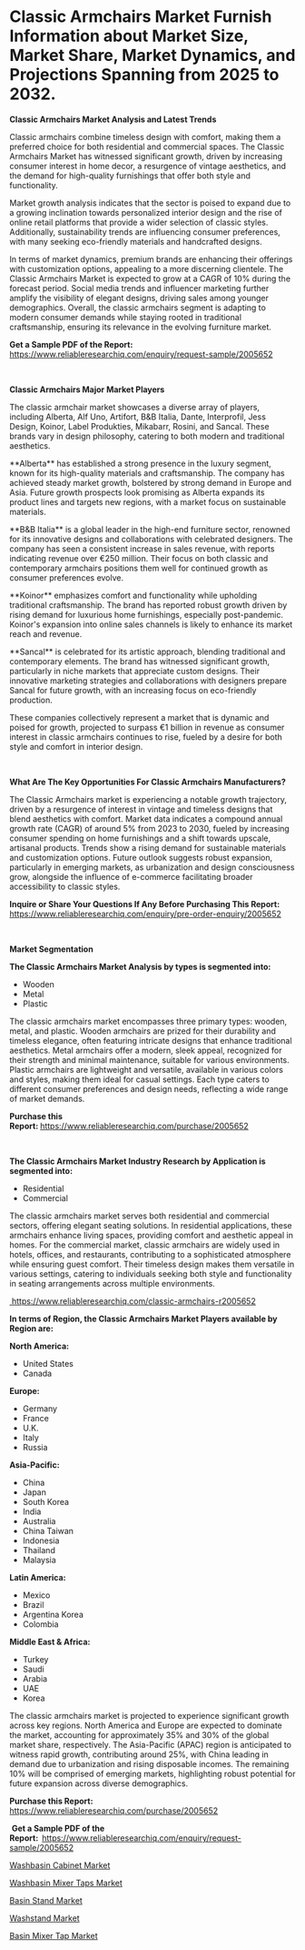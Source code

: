<p><h1>Classic Armchairs Market Furnish Information about Market Size, Market Share, Market Dynamics, and Projections Spanning from 2025 to 2032.</h1></p><p><strong>Classic Armchairs Market Analysis and Latest Trends</strong></p>
<p><p>Classic armchairs combine timeless design with comfort, making them a preferred choice for both residential and commercial spaces. The Classic Armchairs Market has witnessed significant growth, driven by increasing consumer interest in home decor, a resurgence of vintage aesthetics, and the demand for high-quality furnishings that offer both style and functionality.</p><p>Market growth analysis indicates that the sector is poised to expand due to a growing inclination towards personalized interior design and the rise of online retail platforms that provide a wider selection of classic styles. Additionally, sustainability trends are influencing consumer preferences, with many seeking eco-friendly materials and handcrafted designs.</p><p>In terms of market dynamics, premium brands are enhancing their offerings with customization options, appealing to a more discerning clientele. The Classic Armchairs Market is expected to grow at a CAGR of 10% during the forecast period. Social media trends and influencer marketing further amplify the visibility of elegant designs, driving sales among younger demographics. Overall, the classic armchairs segment is adapting to modern consumer demands while staying rooted in traditional craftsmanship, ensuring its relevance in the evolving furniture market.</p></p>
<p><strong>Get a Sample PDF of the Report:&nbsp;</strong> <a href="https://www.reliableresearchiq.com/enquiry/request-sample/2005652?utm_campaign=1877&utm_medium=2&utm_source=Github&utm_content=ia&utm_term=05042025&utm_id=classic-armchairs">https://www.reliableresearchiq.com/enquiry/request-sample/2005652</a></p>
<p>&nbsp;</p>
<p><strong>Classic Armchairs Major Market Players</strong></p>
<p><p>The classic armchair market showcases a diverse array of players, including Alberta, Alf Uno, Artifort, B&B Italia, Dante, Interprofil, Jess Design, Koinor, Label Produkties, Mikabarr, Rosini, and Sancal. These brands vary in design philosophy, catering to both modern and traditional aesthetics.</p><p>**Alberta** has established a strong presence in the luxury segment, known for its high-quality materials and craftsmanship. The company has achieved steady market growth, bolstered by strong demand in Europe and Asia. Future growth prospects look promising as Alberta expands its product lines and targets new regions, with a market focus on sustainable materials.</p><p>**B&B Italia** is a global leader in the high-end furniture sector, renowned for its innovative designs and collaborations with celebrated designers. The company has seen a consistent increase in sales revenue, with reports indicating revenue over €250 million. Their focus on both classic and contemporary armchairs positions them well for continued growth as consumer preferences evolve.</p><p>**Koinor** emphasizes comfort and functionality while upholding traditional craftsmanship. The brand has reported robust growth driven by rising demand for luxurious home furnishings, especially post-pandemic. Koinor's expansion into online sales channels is likely to enhance its market reach and revenue.</p><p>**Sancal** is celebrated for its artistic approach, blending traditional and contemporary elements. The brand has witnessed significant growth, particularly in niche markets that appreciate custom designs. Their innovative marketing strategies and collaborations with designers prepare Sancal for future growth, with an increasing focus on eco-friendly production.</p><p>These companies collectively represent a market that is dynamic and poised for growth, projected to surpass €1 billion in revenue as consumer interest in classic armchairs continues to rise, fueled by a desire for both style and comfort in interior design.</p></p>
<p>&nbsp;</p>
<p><strong>What Are The Key Opportunities For Classic Armchairs Manufacturers?</strong></p>
<p><p>The Classic Armchairs market is experiencing a notable growth trajectory, driven by a resurgence of interest in vintage and timeless designs that blend aesthetics with comfort. Market data indicates a compound annual growth rate (CAGR) of around 5% from 2023 to 2030, fueled by increasing consumer spending on home furnishings and a shift towards upscale, artisanal products. Trends show a rising demand for sustainable materials and customization options. Future outlook suggests robust expansion, particularly in emerging markets, as urbanization and design consciousness grow, alongside the influence of e-commerce facilitating broader accessibility to classic styles.</p></p>
<p><strong>Inquire or Share Your Questions If Any Before Purchasing This Report:</strong> <a href="https://www.reliableresearchiq.com/enquiry/pre-order-enquiry/2005652?utm_campaign=1877&utm_medium=2&utm_source=Github&utm_content=ia&utm_term=05042025&utm_id=classic-armchairs">https://www.reliableresearchiq.com/enquiry/pre-order-enquiry/2005652</a></p>
<p>&nbsp;</p>
<p><strong>Market Segmentation</strong></p>
<p><strong>The Classic Armchairs Market Analysis by types is segmented into:</strong></p>
<p><ul><li>Wooden</li><li>Metal</li><li>Plastic</li></ul></p>
<p><p>The classic armchairs market encompasses three primary types: wooden, metal, and plastic. Wooden armchairs are prized for their durability and timeless elegance, often featuring intricate designs that enhance traditional aesthetics. Metal armchairs offer a modern, sleek appeal, recognized for their strength and minimal maintenance, suitable for various environments. Plastic armchairs are lightweight and versatile, available in various colors and styles, making them ideal for casual settings. Each type caters to different consumer preferences and design needs, reflecting a wide range of market demands.</p></p>
<p><strong>Purchase this Report:&nbsp;</strong><a href="https://www.reliableresearchiq.com/purchase/2005652?utm_campaign=1877&utm_medium=2&utm_source=Github&utm_content=ia&utm_term=05042025&utm_id=classic-armchairs">https://www.reliableresearchiq.com/purchase/2005652</a></p>
<p>&nbsp;</p>
<p><strong>The Classic Armchairs Market Industry Research by Application is segmented into:</strong></p>
<p><ul><li>Residential</li><li>Commercial</li></ul></p>
<p><p>The classic armchairs market serves both residential and commercial sectors, offering elegant seating solutions. In residential applications, these armchairs enhance living spaces, providing comfort and aesthetic appeal in homes. For the commercial market, classic armchairs are widely used in hotels, offices, and restaurants, contributing to a sophisticated atmosphere while ensuring guest comfort. Their timeless design makes them versatile in various settings, catering to individuals seeking both style and functionality in seating arrangements across multiple environments.</p></p>
<p><a href="https://www.reliableresearchiq.com/classic-armchairs-r2005652?utm_campaign=1877&utm_medium=2&utm_source=Github&utm_content=ia&utm_term=05042025&utm_id=classic-armchairs">&nbsp;https://www.reliableresearchiq.com/classic-armchairs-r2005652</a></p>
<p><strong>In terms of Region, the Classic Armchairs Market Players available by Region are:</strong></p>
<p>
    <p> <strong> North America: </strong>
        <ul>
            <li>United States</li>
            <li>Canada</li>
        </ul>
        </p> 
    <p> <strong> Europe: </strong>
        <ul>
            <li>Germany</li>
            <li>France</li>
            <li>U.K.</li>
            <li>Italy</li>
            <li>Russia</li>
        </ul>
        </p> 
    <p> <strong> Asia-Pacific: </strong>
        <ul>
            <li>China</li>
            <li>Japan</li>
            <li>South Korea</li>
            <li>India</li>
            <li>Australia</li>
            <li>China Taiwan</li>
            <li>Indonesia</li>
            <li>Thailand</li>
            <li>Malaysia</li>
        </ul>
        </p> 
    <p> <strong> Latin America: </strong>
        <ul>
            <li>Mexico</li>
            <li>Brazil</li>
            <li>Argentina Korea</li>
            <li>Colombia</li>
        </ul>
        </p> 
    <p> <strong> Middle East & Africa: </strong>
        <ul>
            <li>Turkey</li>
            <li>Saudi</li>
            <li>Arabia</li>
            <li>UAE</li>
            <li>Korea</li>
        </ul>
    </p>
    </p>
<p><p>The classic armchairs market is projected to experience significant growth across key regions. North America and Europe are expected to dominate the market, accounting for approximately 35% and 30% of the global market share, respectively. The Asia-Pacific (APAC) region is anticipated to witness rapid growth, contributing around 25%, with China leading in demand due to urbanization and rising disposable incomes. The remaining 10% will be comprised of emerging markets, highlighting robust potential for future expansion across diverse demographics.</p></p>
<p><strong>Purchase this Report: </strong><a href="https://www.reliableresearchiq.com/purchase/2005652?utm_campaign=1877&utm_medium=2&utm_source=Github&utm_content=ia&utm_term=05042025&utm_id=classic-armchairs">https://www.reliableresearchiq.com/purchase/2005652</a></p>
<p>&nbsp;<strong>Get a Sample PDF of the Report:&nbsp;&nbsp;</strong><a href="https://www.reliableresearchiq.com/enquiry/request-sample/2005652?utm_campaign=1877&utm_medium=2&utm_source=Github&utm_content=ia&utm_term=05042025&utm_id=classic-armchairs">https://www.reliableresearchiq.com/enquiry/request-sample/2005652</a></p>
<p><strong></strong></p>
<p><p><a href="https://github.com/kemauteve/Market-Research-Report-List-1/blob/main/washbasin-cabinet-market.md?utm_campaign=1877&utm_medium=2&utm_source=Github&utm_content=ia&utm_term=05042025&utm_id=classic-armchairs">Washbasin Cabinet Market</a></p><p><a href="https://github.com/nxauwedaroui2/Market-Research-Report-List-1/blob/main/washbasin-mixer-taps-market.md?utm_campaign=1877&utm_medium=2&utm_source=Github&utm_content=ia&utm_term=05042025&utm_id=classic-armchairs">Washbasin Mixer Taps Market</a></p><p><a href="https://github.com/drissahrouk/Market-Research-Report-List-1/blob/main/basin-stand-market.md?utm_campaign=1877&utm_medium=2&utm_source=Github&utm_content=ia&utm_term=05042025&utm_id=classic-armchairs">Basin Stand Market</a></p><p><a href="https://github.com/habyoneub/Market-Research-Report-List-1/blob/main/washstand-market.md?utm_campaign=1877&utm_medium=2&utm_source=Github&utm_content=ia&utm_term=05042025&utm_id=classic-armchairs">Washstand Market</a></p><p><a href="https://github.com/iontahoehlct/Market-Research-Report-List-1/blob/main/basin-mixer-tap-market.md?utm_campaign=1877&utm_medium=2&utm_source=Github&utm_content=ia&utm_term=05042025&utm_id=classic-armchairs">Basin Mixer Tap Market</a></p></p>